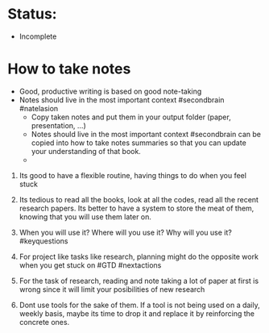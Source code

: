 # Status:
- Incomplete
# How to take notes
- Good, productive writing is based on good note-taking
- Notes should live in the most important context #secondbrain #natelasion
	- Copy taken notes and put them in your output folder (paper, presentation, ...)
	- Notes should live in the most important context #secondbrain can be copied into how to take notes summaries so that you can update your understanding of that book.
	-
1. Its good to have a flexible routine,  having things to do when you feel stuck 

2. Its tedious to read all the books, look at all the codes, read all the recent research papers. Its better to have a system to store the meat of them, knowing that you will use them later on.
3.  When you will use it? Where will you use it? Why will you use it? #keyquestions
4.  For project like tasks like research, planning might do the opposite work when you get stuck on #GTD #nextactions
5. For the task of research, reading and note taking a lot of paper at first is wrong since it will limit your posibilities of new research
6. Dont use tools for the sake of them. If a tool is not being used on a daily, weekly basis, maybe its time to drop it and replace it by reinforcing the concrete ones. 
